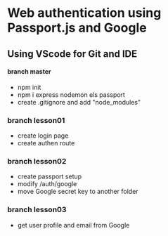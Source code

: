 # Web authentication using Passport.js and Google
## Using VScode for Git and IDE

#### branch master
* npm init
* npm i express nodemon els passport
* create .gitignore and add "node_modules"

### branch lesson01
* create login page
* create authen route

### branch lesson02
* create passport setup
* modify /auth/google
* move Google secret key to another folder

### branch lesson03
* get user profile and email from Google